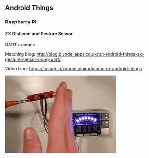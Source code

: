 ## Android Things

### Raspberry Pi

#### ZX Distance and Gesture Sensor

UART example

Matching blog: http://blog.blundellapps.co.uk/tut-android-things-zx-gesture-sensor-using-uart/

Video blog: https://caster.io/courses/introduction-to-android-things

![](/zxsensor-gif.gif)
